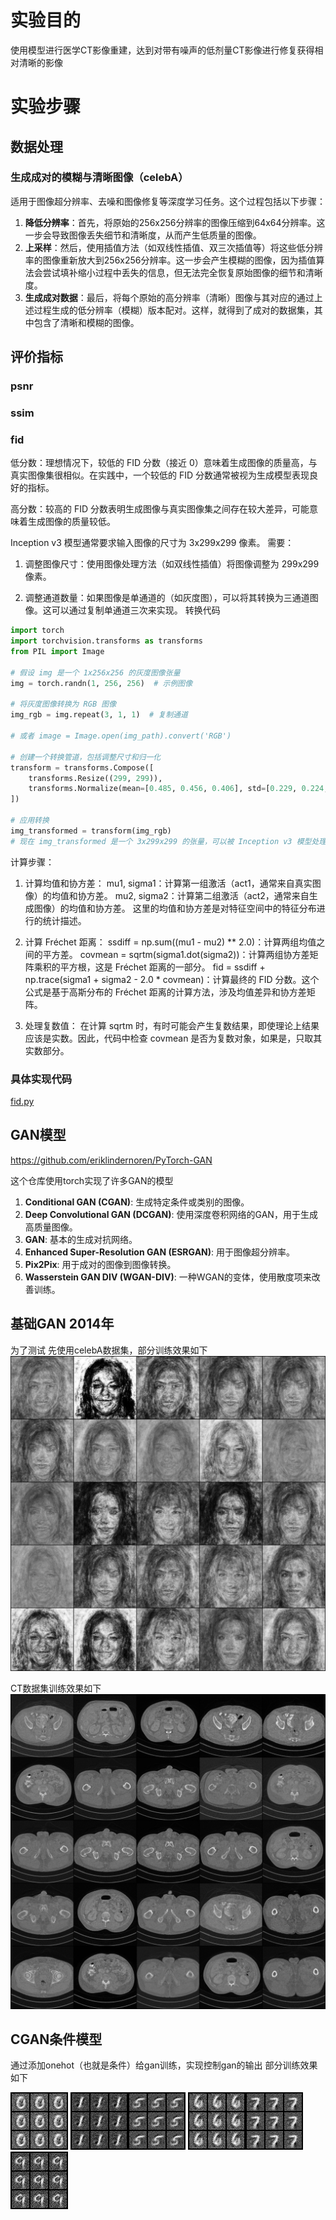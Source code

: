 # 实验目的

使用模型进行医学CT影像重建，达到对带有噪声的低剂量CT影像进行修复获得相对清晰的影像

# 实验步骤

## 数据处理

### 生成成对的模糊与清晰图像（celebA）

适用于图像超分辨率、去噪和图像修复等深度学习任务。这个过程包括以下步骤：

1. **降低分辨率**：首先，将原始的256x256分辨率的图像压缩到64x64分辨率。这一步会导致图像丢失细节和清晰度，从而产生低质量的图像。
2. **上采样**：然后，使用插值方法（如双线性插值、双三次插值等）将这些低分辨率的图像重新放大到256x256分辨率。这一步会产生模糊的图像，因为插值算法会尝试填补缩小过程中丢失的信息，但无法完全恢复原始图像的细节和清晰度。
3. **生成成对数据**：最后，将每个原始的高分辨率（清晰）图像与其对应的通过上述过程生成的低分辨率（模糊）版本配对。这样，就得到了成对的数据集，其中包含了清晰和模糊的图像。

## 评价指标

### psnr

### ssim

### fid

低分数：理想情况下，较低的 FID 分数（接近 0）意味着生成图像的质量高，与真实图像集很相似。在实践中，一个较低的 FID
分数通常被视为生成模型表现良好的指标。

高分数：较高的 FID 分数表明生成图像与真实图像集之间存在较大差异，可能意味着生成图像的质量较低。

Inception v3 模型通常要求输入图像的尺寸为 3x299x299 像素。
需要：

1. 调整图像尺寸：使用图像处理方法（如双线性插值）将图像调整为 299x299 像素。

2. 调整通道数量：如果图像是单通道的（如灰度图），可以将其转换为三通道图像。这可以通过复制单通道三次来实现。
   转换代码

```python
import torch
import torchvision.transforms as transforms
from PIL import Image

# 假设 img 是一个 1x256x256 的灰度图像张量
img = torch.randn(1, 256, 256)  # 示例图像

# 将灰度图像转换为 RGB 图像
img_rgb = img.repeat(3, 1, 1)  # 复制通道

# 或者 image = Image.open(img_path).convert('RGB')

# 创建一个转换管道，包括调整尺寸和归一化
transform = transforms.Compose([
    transforms.Resize((299, 299)),
    transforms.Normalize(mean=[0.485, 0.456, 0.406], std=[0.229, 0.224, 0.225]),
])

# 应用转换
img_transformed = transform(img_rgb)
# 现在 img_transformed 是一个 3x299x299 的张量，可以被 Inception v3 模型处理

```

计算步骤：

1. 计算均值和协方差：
   mu1, sigma1：计算第一组激活（act1，通常来自真实图像）的均值和协方差。
   mu2, sigma2：计算第二组激活（act2，通常来自生成图像）的均值和协方差。
   这里的均值和协方差是对特征空间中的特征分布进行的统计描述。

2. 计算 Fréchet 距离：
   ssdiff = np.sum((mu1 - mu2) ** 2.0)：计算两组均值之间的平方差。
   covmean = sqrtm(sigma1.dot(sigma2))：计算两组协方差矩阵乘积的平方根，这是 Fréchet 距离的一部分。
   fid = ssdiff + np.trace(sigma1 + sigma2 - 2.0 * covmean)：计算最终的 FID 分数。这个公式是基于高斯分布的 Fréchet
   距离的计算方法，涉及均值差异和协方差矩阵。

3. 处理复数值：
   在计算 sqrtm 时，有时可能会产生复数结果，即使理论上结果应该是实数。因此，代码中检查 covmean 是否为复数对象，如果是，只取其实数部分。

### 具体实现代码

[fid.py](evalution/fid.py)

## GAN模型

https://github.com/eriklindernoren/PyTorch-GAN

这个仓库使用torch实现了许多GAN的模型

1. **Conditional GAN (CGAN)**: 生成特定条件或类别的图像。
2. **Deep Convolutional GAN (DCGAN)**: 使用深度卷积网络的GAN，用于生成高质量图像。
3. **GAN**: 基本的生成对抗网络。
4. **Enhanced Super-Resolution GAN (ESRGAN)**: 用于图像超分辨率。
5. **Pix2Pix**: 用于成对的图像到图像转换。
6. **Wasserstein GAN DIV (WGAN-DIV)**: 一种WGAN的变体，使用散度项来改善训练。

## 基础GAN 2014年

为了测试 先使用celebA数据集，部分训练效果如下
![14800.png](gan%2Foutput1205celeba%2F15600.png)

CT数据集训练效果如下
![9600.png](gan%2Foutput1207ct%2F9600.png)

## CGAN条件模型
通过添加onehot（也就是条件）给gan训练，实现控制gan的输出
部分训练效果如下

![0.png](cgan%2Foutput%2F0.png) ![1.png](cgan%2Foutput%2F1.png)![5.png](cgan%2Foutput%2F5.png) ![6.png](cgan%2Foutput%2F6.png)![7.png](cgan%2Foutput%2F7.png) ![9.png](cgan%2Foutput%2F9.png)